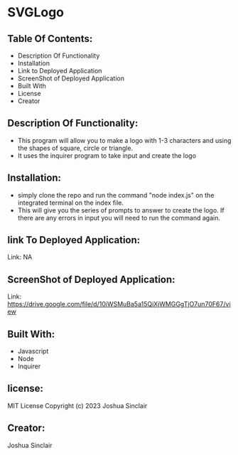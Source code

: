 # SVGLogo
## Table Of Contents:
- Description Of Functionality
- Installation
- Link to Deployed Application
- ScreenShot of Deployed Application
- Built With
- License
- Creator
## Description Of Functionality:
-  This program will allow you to make a logo with 1-3 characters and using the shapes of square, circle or triangle.
-  It uses the inquirer program to take input and create the logo
## Installation:
- simply clone the repo and run the command "node index.js" on the integrated terminal on the index file.
- This will give you the series of prompts to answer to create the logo. If there are any errors in input you will need to run the command again. 
## link To Deployed Application:
Link: NA
## ScreenShot of Deployed Application:
Link: https://drive.google.com/file/d/10iWSMuBa5a15QiXjWMGGgTjO7un70F67/view

## Built With:
- Javascript
- Node
- Inquirer
## license:
MIT License
Copyright (c) 2023 Joshua Sinclair
## Creator:
Joshua Sinclair

